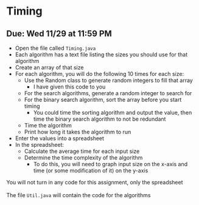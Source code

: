 # Timing

## Due: Wed 11/29 at 11:59 PM

- Open the file called `Timing.java`
- Each algorithm has a text file listing the sizes you should use for that algorithm
- Create an array of that size
- For each algorithm, you will do the following 10 times for each size:
  - Use the Random class to generate random integers to fill that array
    - I have given this code to you
  - For the search algorithms, generate a random integer to search for
  - For the binary search algorithm, sort the array before you start timing
    - You could time the sorting algorithm and output the value, then time the binary search algorithm to not be redundant
  - Time the algorithm
  - Print how long it takes the algorithm to run
- Enter the values into a spreadsheet
- In the spreadsheet:
  - Calculate the average time for each input size
  - Determine the time complexity of the algorithm
    - To do this, you will need to graph input size on the x-axis and time (or some modification of it) on the y-axis

You will not turn in any code for this assignment, only the spreadsheet\
\
The file `Util.java` will contain the code for the algorithms
